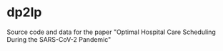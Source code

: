 # dp2lp
Source code and data for the paper "Optimal Hospital Care Scheduling During the SARS-CoV-2 Pandemic"
